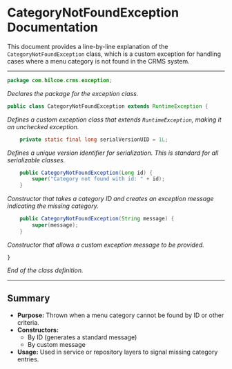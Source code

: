 # CategoryNotFoundException Documentation

This document provides a line-by-line explanation of the `CategoryNotFoundException` class, which is a custom exception for handling cases where a menu category is not found in the CRMS system.

---

```java
package com.hilcoe.crms.exception;
```
*Declares the package for the exception class.*

```java
public class CategoryNotFoundException extends RuntimeException {
```
*Defines a custom exception class that extends `RuntimeException`, making it an unchecked exception.*

```java
    private static final long serialVersionUID = 1L;
```
*Defines a unique version identifier for serialization. This is standard for all serializable classes.*

```java
    public CategoryNotFoundException(Long id) {
        super("Category not found with id: " + id);
    }
```
*Constructor that takes a category ID and creates an exception message indicating the missing category.*

```java
    public CategoryNotFoundException(String message) {
        super(message);
    }
```
*Constructor that allows a custom exception message to be provided.*

```
}
```
*End of the class definition.*

---

## Summary
- **Purpose:** Thrown when a menu category cannot be found by ID or other criteria.
- **Constructors:**
  - By ID (generates a standard message)
  - By custom message
- **Usage:** Used in service or repository layers to signal missing category entries.
